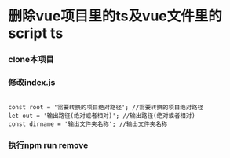 # 删除vue项目里的ts及vue文件里的script ts

### clone本项目
### 修改index.js 
```angular2html

const root = '需要转换的项目绝对路径'; //需要转换的项目绝对路径
let out = '输出路径(绝对或者相对)'; //输出路径(绝对或者相对)
const dirname = '输出文件夹名称'; //输出文件夹名称
```

### 执行npm run remove
